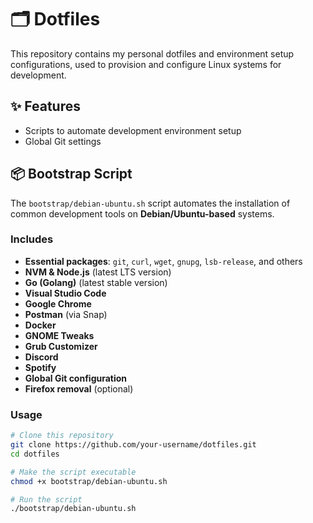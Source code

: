 # 🗂️ Dotfiles

This repository contains my personal dotfiles and environment setup configurations, used to provision and configure Linux systems for development.

## ✨ Features

- Scripts to automate development environment setup
- Global Git settings

## 📦 Bootstrap Script

The `bootstrap/debian-ubuntu.sh` script automates the installation of common development tools on **Debian/Ubuntu-based** systems.

### Includes

- **Essential packages**: `git`, `curl`, `wget`, `gnupg`, `lsb-release`, and others
- **NVM & Node.js** (latest LTS version)
- **Go (Golang)** (latest stable version)
- **Visual Studio Code**
- **Google Chrome**
- **Postman** (via Snap)
- **Docker**
- **GNOME Tweaks**
- **Grub Customizer**
- **Discord**
- **Spotify**
- **Global Git configuration**
- **Firefox removal** (optional)

### Usage

```bash
# Clone this repository
git clone https://github.com/your-username/dotfiles.git
cd dotfiles

# Make the script executable
chmod +x bootstrap/debian-ubuntu.sh

# Run the script
./bootstrap/debian-ubuntu.sh
```
